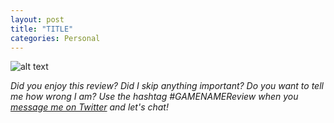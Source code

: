 ```yaml
---
layout: post
title: "TITLE"
categories: Personal
---
```


![alt text][headerImg]



<!-- more -->



*Did you enjoy this review? Did I skip anything important? Do you want to tell me how wrong I am? Use the hashtag #GAMENAMEReview when you [message me on Twitter][twitter] and let's chat!*

[headerImg]: IMAGEURL "altText"
[twitter]: http://twitter.com/niclake
